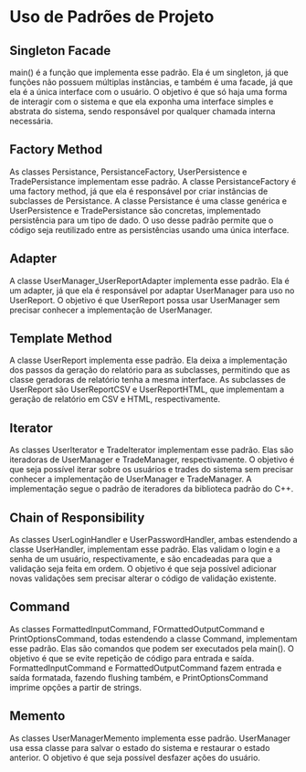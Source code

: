 # Uso de Padrões de Projeto

## Singleton Facade

main() é a função que implementa esse padrão. Ela é um singleton, já que funções não possuem múltiplas instâncias, e
também é uma facade, já que ela é a única interface com o usuário. O objetivo é que só haja uma forma de interagir com o
sistema e que ela exponha uma interface simples e abstrata do sistema, sendo responsável por qualquer chamada interna
necessária.

## Factory Method

As classes Persistance, PersistanceFactory, UserPersistence e TradePersistance implementam esse padrão. A classe
PersistanceFactory é uma factory method, já que ela é responsável por criar instâncias de subclasses de Persistance.
A classe Persistance é uma classe genérica e UserPersistence e TradePersistance são concretas, implementado persistência
para um tipo de dado. O uso desse padrão permite que o código seja reutilizado entre as persistências usando uma única
interface.

## Adapter

A classe UserManager_UserReportAdapter implementa esse padrão. Ela é um adapter, já que ela é responsável por adaptar
UserManager para uso no UserReport. O objetivo é que UserReport possa usar UserManager sem precisar conhecer a
implementação de UserManager.

## Template Method

A classe UserReport implementa esse padrão. Ela deixa a implementação dos passos da geração do relatório para as
subclasses, permitindo que as classe geradoras de relatório tenha a mesma interface. As subclasses de UserReport são
UserReportCSV e UserReportHTML, que implementam a geração de relatório em CSV e HTML, respectivamente.

## Iterator

As classes UserIterator e TradeIterator implementam esse padrão. Elas são iteradoras de UserManager e TradeManager,
respectivamente. O objetivo é que seja possível iterar sobre os usuários e trades do sistema sem precisar conhecer a
implementação de UserManager e TradeManager. A implementação segue o padrão de iteradores da biblioteca padrão do
C++.

## Chain of Responsibility

As classes UserLoginHandler e UserPasswordHandler, ambas estendendo a classe UserHandler, implementam esse padrão. Elas
validam o login e a senha de um usuário, respectivamente, e são encadeadas para que a validação seja feita em ordem.
O objetivo é que seja possível adicionar novas validações sem precisar alterar o código de validação existente.

## Command

As classes FormattedInputCommand, FOrmattedOutputCommand e PrintOptionsCommand, todas estendendo a classe Command,
implementam esse padrão. Elas são comandos que podem ser executados pela main(). O objetivo é que se evite repetição
de código para entrada e saída. FormattedInputCommand e FormattedOutputCommand fazem entrada e saída formatada, fazendo
flushing também, e PrintOptionsCommand imprime opções a partir de strings.

## Memento

As classes UserManagerMemento implementa esse padrão. UserManager usa essa classe para salvar o estado do sistema e
restaurar o estado anterior. O objetivo é que seja possível desfazer ações do usuário.
